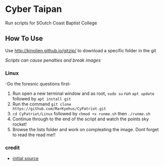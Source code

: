 # Cyber Taipan
Run scripts for SOutch Coast Baptist College 


## How To Use
Use http://kinolien.github.io/gitzip/ to download a specific folder in the git

*Scripts can cause penalties and break images*

### Linux 
-Do the foresnic questions first-
1. Run open a new terminal window and as root, `sudo su` run `apt update` followed by `apt install git`
2. Run the command `git clone https://github.com/MarKyehus/CyPatriot.git`
3. `cd CyPatriot/Linux` followed by `chmod +x runme.sh` then `./runme.sh`
4. Continue through to the end of the script and watch the points sky rocket!
5. Browse the lists folder and work on compleating the image. Dont forget to read the read me!!

### credit
* [initial source](https://github.com/MarKyehus/CyPatriot/blob/master/README.md)
